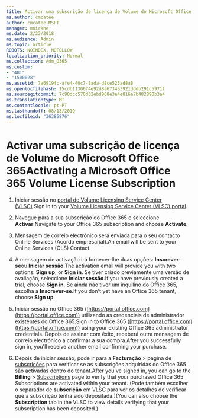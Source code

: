 ```yaml
---
title: Activar uma subscrição de licença de Volume do Microsoft Office 365
ms.author: cmcatee
author: cmcatee-MSFT
manager: mnirkhe
ms.date: 2/23/2018
ms.audience: Admin
ms.topic: article
ROBOTS: NOINDEX, NOFOLLOW
localization_priority: Normal
ms.collection: Adm_O365
ms.custom:
- "481"
- "1500028"
ms.assetid: 7a6919fc-afe4-40c7-8ada-d8ce523ad8a8
ms.openlocfilehash: 15cdb1130674e92d8a673453921dddb291c5971f
ms.sourcegitcommit: 7c90dcc570d32ebd968e3e4e816a7b482890b3a4
ms.translationtype: MT
ms.contentlocale: pt-PT
ms.lasthandoff: 08/13/2019
ms.locfileid: "36385876"
---
```

# <a name="activating-a-microsoft-office-365-volume-license-subscription"></a><span data-ttu-id="ad8d6-102">Activar uma subscrição de licença de Volume do Microsoft Office 365</span><span class="sxs-lookup"><span data-stu-id="ad8d6-102">Activating a Microsoft Office 365 Volume License Subscription</span></span>

1. <span data-ttu-id="ad8d6-103">Iniciar sessão no [portal de Volume Licensing Service Center (VLSC)](http://go.microsoft.com/fwlink/p/?LinkId=329762).</span><span class="sxs-lookup"><span data-stu-id="ad8d6-103">Sign in to your [Volume Licensing Service Center (VLSC) portal](http://go.microsoft.com/fwlink/p/?LinkId=329762).</span></span>

2. <span data-ttu-id="ad8d6-104">Navegue para a sua subscrição do Office 365 e seleccione **Activar**.</span><span class="sxs-lookup"><span data-stu-id="ad8d6-104">Navigate to your Office 365 subscription and choose **Activate**.</span></span>

3. <span data-ttu-id="ad8d6-105">Mensagem de correio electrónico será enviada para o seu contacto Online Services (Acordo empresarial).</span><span class="sxs-lookup"><span data-stu-id="ad8d6-105">An email will be sent to your Online Services (OLS) Contact.</span></span>

4. <span data-ttu-id="ad8d6-106">A mensagem de activação irá fornecer-lhe duas opções: **Inscrever-se**ou **Iniciar sessão**.</span><span class="sxs-lookup"><span data-stu-id="ad8d6-106">The activation email will provide you with two options: **Sign up**, or **Sign in**.</span></span> <span data-ttu-id="ad8d6-107">Se tiver criado previamente uma versão de avaliação, seleccione **Iniciar sessão**.</span><span class="sxs-lookup"><span data-stu-id="ad8d6-107">If you have previously created a trial, choose **Sign in**.</span></span> <span data-ttu-id="ad8d6-108">Se ainda não tiver um inquilino do Office 365, escolha a **Inscrever-se**.</span><span class="sxs-lookup"><span data-stu-id="ad8d6-108">If you don't yet have an Office 365 tenant, choose **Sign up**.</span></span>

5. <span data-ttu-id="ad8d6-109">Iniciar sessão no Office 365 ([https://portal.office.com](https://portal.office.com)) utilizando as credenciais de administrador existentes do Office 365.</span><span class="sxs-lookup"><span data-stu-id="ad8d6-109">Sign in to Office 365 ([https://portal.office.com](https://portal.office.com)) using your existing Office 365 administrator credentials.</span></span> <span data-ttu-id="ad8d6-110">Depois de assinar com êxito, receberá outra mensagem de correio electrónico a confirmar a sua compra.</span><span class="sxs-lookup"><span data-stu-id="ad8d6-110">After you successfully sign in, you'll receive another email confirming your purchase.</span></span>

6. <span data-ttu-id="ad8d6-111">Depois de iniciar sessão, pode ir para a **Facturação** \> página de [subscrições](https://go.microsoft.com/fwlink/p/?linkid=842054) para verificar se as subscrições adquiridas do Office 365 são activadas dentro do tenant.</span><span class="sxs-lookup"><span data-stu-id="ad8d6-111">After you've signed in, you can go to the **Billing** \> [Subscriptions](https://go.microsoft.com/fwlink/p/?linkid=842054) page to verify that your purchased Office 365 Subscriptions are activated within your tenant.</span></span> <span data-ttu-id="ad8d6-112">(Pode também escolher o separador de **subscrição** em VLSC para ver os detalhes de verificar que a subscrição tenha sido depositada.)</span><span class="sxs-lookup"><span data-stu-id="ad8d6-112">(You can also choose the **Subscription** tab in the VLSC to view details verifying that your subscription has been deposited.)</span></span>